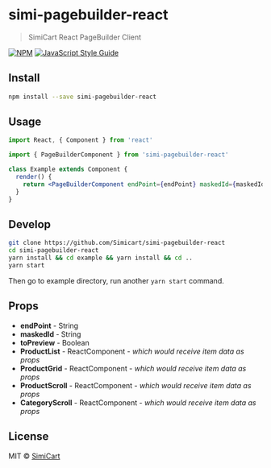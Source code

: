 # simi-pagebuilder-react

> SimiCart React PageBuilder Client

[![NPM](https://img.shields.io/npm/v/simi-pagebuilder-react.svg)](https://www.npmjs.com/package/simi-pagebuilder-react) [![JavaScript Style Guide](https://img.shields.io/badge/code_style-standard-brightgreen.svg)](https://standardjs.com)

## Install

```bash
npm install --save simi-pagebuilder-react
```

## Usage

```jsx
import React, { Component } from 'react'

import { PageBuilderComponent } from 'simi-pagebuilder-react'

class Example extends Component {
  render() {
    return <PageBuilderComponent endPoint={endPoint} maskedId={maskedId} />
  }
}
```

## Develop

```bash
git clone https://github.com/Simicart/simi-pagebuilder-react
cd simi-pagebuilder-react
yarn install && cd example && yarn install && cd ..
yarn start
```

Then go to example directory, run another `yarn start` command.

## Props

- __endPoint__ - String
- __maskedId__ - String
- __toPreview__ - Boolean
- __ProductList__ - ReactComponent - _which would receive item data as props_
- __ProductGrid__ - ReactComponent - _which would receive item data as props_
- __ProductScroll__ - ReactComponent - _which would receive item data as props_
- __CategoryScroll__ - ReactComponent - _which would receive item data as props_


## License

MIT © [SimiCart](https://github.com/SimiCart)
